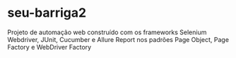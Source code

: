 # seu-barriga2
Projeto de automação web construído com os frameworks Selenium Webdriver, JUnit, Cucumber e Allure Report nos padrões Page Object, Page Factory e WebDriver Factory
